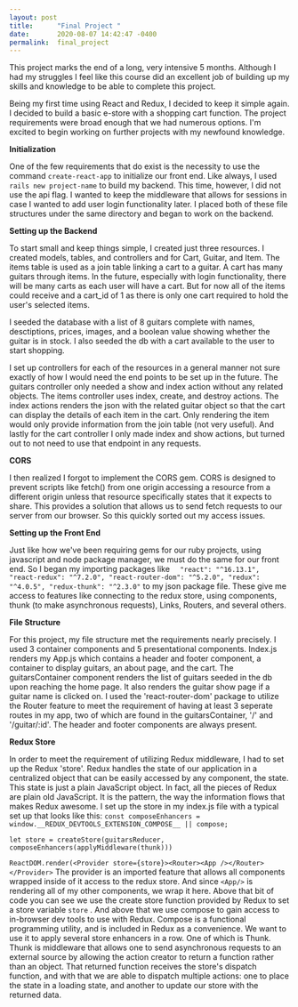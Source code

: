 ```yaml
---
layout: post
title:      "Final Project "
date:       2020-08-07 14:42:47 -0400
permalink:  final_project
---
```



This project marks the end of a long, very intensive 5 months. Although I had my struggles I feel like this course did an excellent job of building up my skills and knowledge to be able to complete this project. 


Being my first time using React and Redux, I decided to keep it simple again. I decided to build a basic e-store with a shopping cart function. The project requirements were broad enough that we had numerous options. I'm excited to begin working on further projects with my newfound knowledge.

**Initialization**

One of the few requirements that do exist is the necessity to use the command ```create-react-app``` to initialize our front end. Like always, I used ``` rails new project-name``` to build my backend. This time, however, I did not use the api flag. I wanted to keep the middleware that allows for sessions in case I wanted to add user login functionality later. I placed both of these file structures under the same directory and began to work on the backend.

**Setting up the Backend**

To start small and keep things simple, I created just three resources. I created models, tables, and controllers and for Cart, Guitar, and Item. The items table is used as a join table linking a cart to a guitar. A cart has many guitars through items. In the future, especially with login functionality, there will be many carts as each user will have a cart. But for now all of the items could receive and a cart_id of 1 as there is only one cart required to hold the user's selected items.

I seeded the database with a list of 8 guitars complete with names, desctiptions, prices, images, and a boolean value showing whether the guitar is in stock. I also seeded the db with a cart available to the user to start shopping. 

I set up controllers for each of the resources in a general manner not sure exactly of how I would need the end points to be set up in the future. The guitars controller only needed a show and index action without any related objects. The items controller uses index, create, and destroy actions. The index actions renders the json with the related guitar object so that the cart can display the details of each item in the cart. Only rendering the item would only provide information from the join table (not very useful). And lastly for the cart controller I only made index and show actions, but turned out to not need to use that endpoint in any requests.

**CORS**

I then realized I forgot to implement the CORS gem. CORS is designed to prevent scripts like fetch() from one origin accessing a resource from a different origin unless that resource specifically states that it expects to share. This provides a solution that allows us to send fetch requests to our server from our browser. So this quickly sorted out my access issues. 

**Setting up the Front End**

Just like how we've been requiring gems for our ruby projects, using javascript and node package manager, we must do the same for our front end. So I began my importing packages like ```   "react": "^16.13.1", "react-redux": "^7.2.0", "react-router-dom": "^5.2.0", "redux": "^4.0.5", "redux-thunk": "^2.3.0" ``` to my json package file. These give me access to features like connecting to the redux store, using components, thunk (to make asynchronous requests), Links, Routers, and several others. 

**File Structure**

For this project, my file structure met the requirements nearly precisely. I used 3 container components and 5 presentational components. Index.js renders my App.js which contains a header and footer component, a container to display guitars, an about page, and the cart. The guitarsContainer component renders the list of guitars seeded in the db upon reaching the home page. It also renders the guitar show page if a guitar name is clicked on. I used the 'react-router-dom' package to utilize the Router feature to meet the requirement of having at least 3 seperate routes in my app, two of which are found in the guitarsContainer, '/' and '/guitar/:id'. The header and footer components are always present.

**Redux Store**

In order to meet the requirement of utilizing Redux middleware, I had to set up the Redux 'store'. Redux handles the state of our application in a centralized object that can be easily accessed by any component, the state. This state is just a plain JavaScript object. In fact, all the pieces of Redux are plain old JavaScript. It is the pattern, the way the information flows that makes Redux awesome. I set up the store in my index.js file with a typical set up that looks like this: 
``` const composeEnhancers = window.__REDUX_DEVTOOLS_EXTENSION_COMPOSE__ || compose; ```

``` let store = createStore(guitarsReducer, composeEnhancers(applyMiddleware(thunk))) ``` 

``` ReactDOM.render(<Provider store={store}><Router><App /></Router></Provider> ```
The provider is an imported feature that allows all components wrapped inside of it access to the redux store. And since  ``` <App/> ``` is rendering all of my other components, we wrap it here. Above that bit of code you can see we use the create store function provided by Redux to set a store variable ```store``` . And above that we use compose to gain access to in-browser dev tools to use with Redux. Compose is a functional programming utility, and is included in Redux as a convenience. We want to use it to apply several store enhancers in a row. One of which is Thunk. Thunk is middleware that allows one to send asynchronous requests to an external source by allowing the action creator to return a function rather than an object. That returned function receives the store's dispatch function, and with that we are able to dispatch multiple actions: one to place the state in a loading state, and another to update our store with the returned data.


